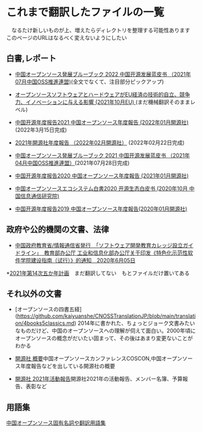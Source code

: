 # これまで翻訳したファイルの一覧

　なるたけ新しいものが上、増えたらディレクトリを整理する可能性あります　このページのURLはなるべく変えないようにしたい

## 白書,レポート
* [中国オープンソース発展ブルーブック 2022 中国开源发展蓝皮书 （2021年07月中国OSS推進連盟)](https://github.com/kaiyuanshe/CNOSSTranslationJP/tree/main/translation/202_CNOSSbluebook)(全文でなくて、注目部分ピックアップ)

* [オープンソースソフトウェアとハードウェアがEU経済の技術的自立、競争力、イノベーションに与える影響
  (2021年10月EU) ](https://github.com/kaiyuanshe/CNOSSTranslationJP/tree/main/translation/2021_EU_OSS_report)(まだ機械翻訳そのままレベル)

* [中国开源年度报告2021 中国オープンソース年度報告  (2022年01月開源社) ](https://github.com/kaiyuanshe/CNOSSTranslationJP/tree/main/translation/2021_CNOSSReport)(2022年3月15日完成)

* [2021年開源社年度報告 （2022年02月開源社）](https://github.com/kaiyuanshe/CNOSSTranslationJP/tree/main/translation/2021_kaiyuanshereport) (2022年02月22日完成)

* [中国オープンソース発展ブルーブック 2021 中国开源发展蓝皮书 （2021年04月中国OSS推進連盟）](https://github.com/kaiyuanshe/CNOSSTranslationJP/tree/main/translation/2021_CNOSSbluebook)(2021年07月28日完成)

* [中国开源年度报告2020 中国オープンソース年度報告  (2021年01月開源社)](https://github.com/kaiyuanshe/CNOSSTranslationJP/tree/main/translation/2020_CNOSSReport)

* [中国オープンソースエコシステム白書2020 开源生态白皮书  (2020年10月 中国信息通信研究院)](https://github.com/kaiyuanshe/CNOSSTranslationJP/blob/main/translation/2020_OSSEcosystem.md)

* [中国开源年度报告2019 中国オープンソース年度報告(2020年01月開源社)](https://github.com/kaiyuanshe/CNOSSTranslationJP/blob/main/translation/2019_Kaiyuenshe_WP.md)


## 政府や公的機関の文書、法律

* [中国政府教育省/情報通信省発行　「ソフトウェア開発教育カレッジ設立ガイドライン」　教育部办公厅 工业和信息化部办公厅关于印发《特色化示范性软件学院建设指南（试行）》的通知　2020年6月05日](https://github.com/kaiyuanshe/CNOSSTranslationJP/blob/main/translation/20200605_Software_Education_College_Guideline.md)

*[2021年第14次五か年計画](https://github.com/kaiyuanshe/CNOSSTranslationJP/tree/main/translation/2021_14th5yearplan)　まだ翻訳してない　もとファイルだけ置いてある


## それ以外の文書

* [オープンソースの四書五経] (https://github.com/kaiyuanshe/CNOSSTranslationJP/blob/main/translation/4books5classics.md) 2014年に書かれた、ちょっとジョーク文書みたいなものだけど、中国のオープンソースへの理解が伺えて面白い。2000年頃にオープンソースの概念がだいたい固まって、その後はあまり変更ないことがわかる

* [開源社 概要](https://github.com/kaiyuanshe/CNOSSTranslationJP/main/translation/Kaiyuenshe/about.md)中国オープンソースカンファレンスCOSCON,中国オープンソース年度報告などを出している開源社の概要


* [開源社 2021年活動報告](https://github.com/kaiyuanshe/CNOSSTranslationJP/main/translation/2021_kaiyuanshereport/Readme.md)開源社2021年の活動報告、メンバー名簿、予算報告、表彰など



## 用語集

[中国オープンソース固有名詞や翻訳用語集](https://docs.google.com/spreadsheets/d/11hnm1ORdUP6BtvaUJo2Ow70VQQ8dU6v1vRaPdzyM_oY/edit#gid=0)
